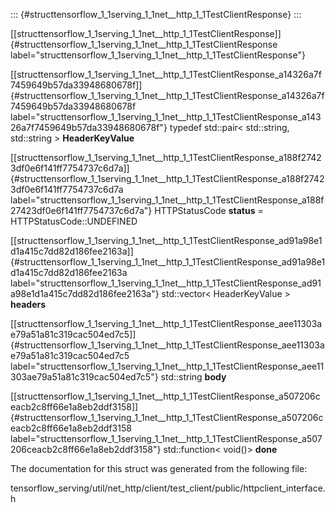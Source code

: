 ::: {#structtensorflow_1_1serving_1_1net__http_1_1TestClientResponse}
:::

[\[structtensorflow\_1\_1serving\_1\_1net\_\_http\_1\_1TestClientResponse\]]{#structtensorflow_1_1serving_1_1net__http_1_1TestClientResponse
label="structtensorflow_1_1serving_1_1net__http_1_1TestClientResponse"}

[\[structtensorflow\_1\_1serving\_1\_1net\_\_http\_1\_1TestClientResponse\_a14326a7f7459649b57da33948680678f\]]{#structtensorflow_1_1serving_1_1net__http_1_1TestClientResponse_a14326a7f7459649b57da33948680678f
label="structtensorflow_1_1serving_1_1net__http_1_1TestClientResponse_a14326a7f7459649b57da33948680678f"}
typedef std::pair$<$ std::string, std::string $>$ **HeaderKeyValue**

[\[structtensorflow\_1\_1serving\_1\_1net\_\_http\_1\_1TestClientResponse\_a188f27423df0e6f141ff7754737c6d7a\]]{#structtensorflow_1_1serving_1_1net__http_1_1TestClientResponse_a188f27423df0e6f141ff7754737c6d7a
label="structtensorflow_1_1serving_1_1net__http_1_1TestClientResponse_a188f27423df0e6f141ff7754737c6d7a"}
HTTPStatusCode **status** = HTTPStatusCode::UNDEFINED

[\[structtensorflow\_1\_1serving\_1\_1net\_\_http\_1\_1TestClientResponse\_ad91a98e1d1a415c7dd82d186fee2163a\]]{#structtensorflow_1_1serving_1_1net__http_1_1TestClientResponse_ad91a98e1d1a415c7dd82d186fee2163a
label="structtensorflow_1_1serving_1_1net__http_1_1TestClientResponse_ad91a98e1d1a415c7dd82d186fee2163a"}
std::vector$<$ HeaderKeyValue $>$ **headers**

[\[structtensorflow\_1\_1serving\_1\_1net\_\_http\_1\_1TestClientResponse\_aee11303ae79a51a81c319cac504ed7c5\]]{#structtensorflow_1_1serving_1_1net__http_1_1TestClientResponse_aee11303ae79a51a81c319cac504ed7c5
label="structtensorflow_1_1serving_1_1net__http_1_1TestClientResponse_aee11303ae79a51a81c319cac504ed7c5"}
std::string **body**

[\[structtensorflow\_1\_1serving\_1\_1net\_\_http\_1\_1TestClientResponse\_a507206ceacb2c8ff66e1a8eb2ddf3158\]]{#structtensorflow_1_1serving_1_1net__http_1_1TestClientResponse_a507206ceacb2c8ff66e1a8eb2ddf3158
label="structtensorflow_1_1serving_1_1net__http_1_1TestClientResponse_a507206ceacb2c8ff66e1a8eb2ddf3158"}
std::function$<$ void()$>$ **done**

The documentation for this struct was generated from the following file:

tensorflow\_serving/util/net\_http/client/test\_client/public/httpclient\_interface.h

